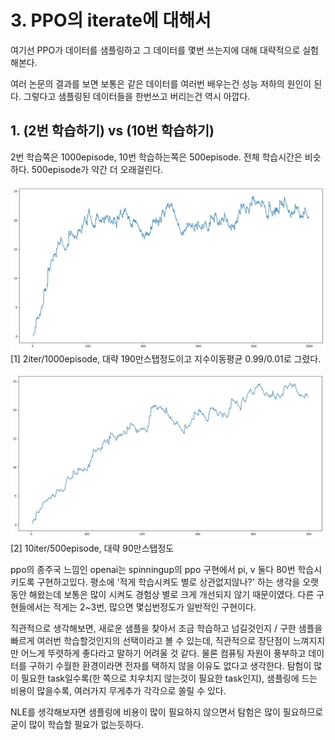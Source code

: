 # 3. PPO의 iterate에 대해서

여기선 PPO가 데이터를 샘플링하고 그 데이터를 몇번 쓰는지에 대해 대략적으로 실험해본다.

여러 논문의 결과를 보면 보통은 같은 데이터를 여러번 배우는건 성능 저하의 원인이 된다. 그렇다고 샘플링된 데이터들을 한번쓰고 버리는건 역시 아깝다.


## 1. (2번 학습하기) vs (10번 학습하기)
2번 학습쪽은 1000episode, 10번 학습하는쪽은 500episode. 전체 학습시간은 비슷하다. 500episode가 약간 더 오래걸린다.

![asdf](./test1.JPG)
[1] 2iter/1000episode, 대략 190만스탭정도이고 지수이동평균 0.99/0.01로 그렸다. 

![asdf](./test2.JPG)
[2] 10iter/500episode, 대략 90만스탭정도

ppo의 종주국 느낌인 openai는 spinningup의 ppo 구현에서 pi, v 둘다 80번 학습시키도록 구현하고있다. 평소에 '적게 학습시켜도 별로 상관없지않나?' 하는 생각을 오랫동안 해왔는데 보통은 많이 시켜도 경험상 별로 크게 개선되지 않기 때문이였다. 다른 구현들에서는 적게는 2~3번, 많으면 몇십번정도가 일반적인 구현이다. 

직관적으로 생각해보면, 새로운 샘플을 찾아서 조금 학습하고 넘길것인지 / 구한 샘플을 빠르게 여러번 학습할것인지의 선택이라고 볼 수 있는데, 직관적으로 장단점이 느껴지지만 어느게 뚜렷하게 좋다라고 말하기 어려울 것 같다. 물론 컴퓨팅 자원이 풍부하고 데이터를 구하기 수월한 환경이라면 전자를 택하지 않을 이유도 없다고 생각한다. 탐험이 많이 필요한 task일수록(한 쪽으로 치우치지 않는것이 필요한 task인지), 샘플링에 드는 비용이 많을수록, 여러가지 무게추가 각각으로 쏠릴 수 있다. 

NLE를 생각해보자면 샘플링에 비용이 많이 필요하지 않으면서 탐험은 많이 필요하므로 굳이 많이 학습할 필요가 없는듯하다.